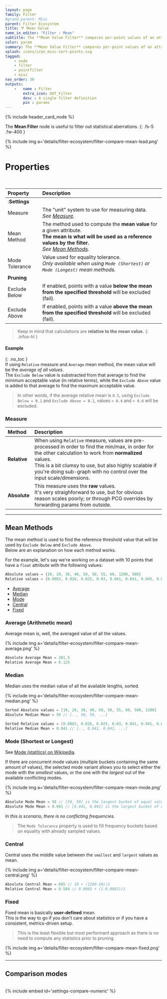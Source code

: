 ```yaml
---
layout: page
family: Filter
#grand_parent: Misc
parent: Filter Ecosystem
title: 🝖 Mean Value
name_in_editor: "Filter : Mean"
subtitle: The **Mean Value Filter** compares per-point values of an attribute against the mean statistical value of that same attribute.
color: param
summary: The **Mean Value Filter** compares per-point values of an attribute against its mean statistical value, allowing you to exclude points above or below the mean using various calculation methods such as Average, Median, Mode, Central, or Fixed, with options for relative or absolute measures.
splash: icons/icon_misc-sort-points.svg
tagged: 
    - node
    - filter
    - pointfilter
    - misc
nav_order: 30
outputs:
    -   name : Filter
        extra_icon: OUT_Filter
        desc : A single filter definition
        pin : params
---
```


{% include header_card_node %}

The **Mean Filter** node is useful to filter out statistical aberrations.
{: .fs-5 .fw-400 } 

{% include img a='details/filter-ecosystem/filter-compare-mean-lead.png' %}

# Properties
<br>

| Property       | Description          |
|:-------------|:------------------|
|:**Settings**||
| Measure           | The "unit" system to use for measuring data.<br>*See [Measure](#measure).*  |
| Mean Method           | The method used to compute the **mean value** for a given attribute.<br>**The mean is what will be used as a reference values by the filter.**<br>*See [Mean Methods](#mean-methods).* |
| Mode Tolerance           | Value used for equality tolerance.<br>*Only available when using `Mode (Shortest)` or `Mode (Longest)` mean methods.* |
|**Pruning**||
| Exclude Below           | If enabled, points with a value **below the mean from the specified threshold** will be excluded (fail). |
| Exclude Above           | If enabled, points with a value **above the mean from the specified threshold** will be excluded (fail). |

>Keep in mind that calculations are **relative to the mean value.**
{: .infos-hl }
#### Example
{: .no_toc }  
If using `Relative` measure and `Average` mean method, the mean value will be the *average of all values*.  
The `Exclude Below` value is substracted from that average to find the minimum acceptable value (in relative terms), while the `Exclude Above` value is added to that average to find the maximum acceptable value.  

> In other words, if the average relative mean is `0.5`, using `Exclude Below = 0.1` and `Exclude Above = 0.1`, values `< 0.4` and `> 0.6` will be excluded.  

### Measure

| Method       | Description          |
|:-------------|:------------------|
| **Relative**           | When using `Relative` measure, values are pre-processed in order to find the min/max, in order for the other calculation to work from **normalized** values.<br>This is a bit clumsy to use, but also highly scalable if you're doing sub-graph with no control over the input scale/dimensions. |
| **Absolute**           | This measure uses the **raw** values.<br>It's very straighforward to use, but for obvious reason scales poorly; or through PCG overrides by forwarding params from outside. |

---
## Mean Methods
The mean method is used to find the reference threshold value that will be used by `Exclude Below` and `Exclude Above`.  
Below are an explanation on how each method works.  

For the example, let's say we're working on a dataset with 10 points that have a `float` attribute with the following values:
```cpp
Absolute values = {10, 20, 30, 40, 50, 50, 55, 60, 1200, 500}
Relative values = {0.0083, 0.016, 0.025, 0.03, 0.041, 0.041, 0.045, 0.05, 1, 0.41}
```

- [Average](#average-arithmetic-mean)
- [Median](#median)
- [Mode](#mode-shortest-or-longest)
- [Central](#central)
- [Fixed](#fixed)

### Average (Arithmetic mean)
Average mean is, well, the averaged value of all the values.  

{% include img a='details/filter-ecosystem/filter-compare-mean-average.png' %}

```cpp
Absolute Average Mean = 201.5
Relative Average Mean = 0.125
```

### Median
Median uses the median value of all the available lengths, sorted.  

{% include img a='details/filter-ecosystem/filter-compare-mean-median.png' %}

```cpp
Sorted Absolute values = [10, 20, 30, 40, 50, 50, 55, 60, 500, 1200]
Absolute Median Mean = 50 // [.., 50, 50, ...]

Sorted Relative values = [0.0083, 0.016, 0.025, 0.03, 0.041, 0.041, 0.045, 0.05, 0.41, 1]
Relative Median Mean = 0.041 // [.., 0.041, 0.041, ...]
```

### Mode (Shortest or Longest)
See [Mode (statitics) on Wikipedia](https://en.wikipedia.org/wiki/Mode_(statistics)).

If there are concurrent mode values (multiple buckets containing the same amount of values), the selected mode variant allows you to select either the mode with the *smallest* values, or the one with the *largest* out of the available conflicting modes.

{% include img a='details/filter-ecosystem/filter-compare-mean-mode.png' %}

```cpp
Absolute Mode Mean = 50 // [50, 50] is the largest bucket of equal values
Absolute Mode Mean = 0.041 // [0.041, 0.041] is the largest bucket of equal values
```
*In this is scenario, there is no conflicting frequencies.*

>The `Mode Tolerance` property is used to fill frequency buckets based on equality with already sampled values.

### Central
Central uses the middle value between the `smallest` and `largest` values as mean.

{% include img a='details/filter-ecosystem/filter-compare-mean-central.png' %}

```cpp
Absolute Central Mean = 605 // 10 + (1200-10)/2
Relative Central Mean = 0.504 // 0.0083 + (1-0.0083)/2
```

### Fixed
Fixed mean is basically **user-defined** mean.  
This is the way to go if you don't care about statistics or if you have a consistent, metrics-driven setup.  

> This is the least flexible but most performant approach as there is no need to compute any statistics prior to pruning.

{% include img a='details/filter-ecosystem/filter-compare-mean-fixed.png' %}

---
## Comparison modes
<br>
{% include embed id='settings-compare-numeric' %}